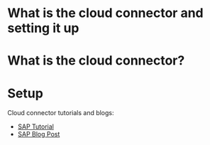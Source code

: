 # What is the cloud connector and setting it up

# What is the cloud connector?

# Setup
Cloud connector tutorials and blogs:
- [SAP Tutorial](https://developers.sap.com/tutorials/cp-connectivity-install-cloud-connector.html)
- [SAP Blog Post](https://blogs.sap.com/2018/11/12/how-to-setup-cloud-connection/)